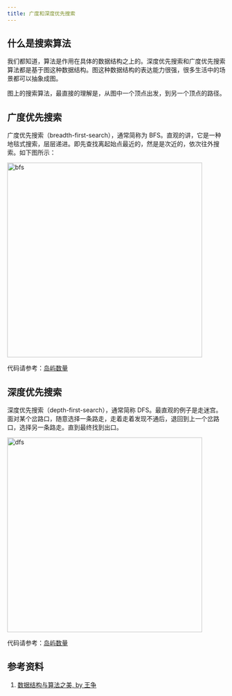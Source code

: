 ```yaml
---
title: 广度和深度优先搜索
---
```


## 什么是搜索算法

我们都知道，算法是作用在具体的数据结构之上的。深度优先搜索和广度优先搜索算法都是基于图这种数据结构。图这种数据结构的表达能力很强，很多生活中的场景都可以抽象成图。

图上的搜索算法，最直接的理解是，从图中一个顶点出发，到另一个顶点的路径。

## 广度优先搜索

广度优先搜索（breadth-first-search），通常简称为 BFS。直观的讲，它是一种地毯式搜索，层层递进。即先查找离起始点最近的，然是是次近的，依次往外搜索。如下图所示：

<Img src='https://cosmos-x.oss-cn-hangzhou.aliyuncs.com/bfs.png' alt='bfs' width="450"/>

代码请参考：[岛屿数量](/docs/algorithm/6.graph/number-of-islands#bfs)

## 深度优先搜索

深度优先搜索（depth-first-search），通常简称 DFS。最直观的例子是走迷宫。面对某个岔路口，随意选择一条路走，走着走着发现不通后，退回到上一个岔路口，选择另一条路走。直到最终找到出口。

<Img src='https://cosmos-x.oss-cn-hangzhou.aliyuncs.com/dfs.png' alt='dfs' width="450"/>

代码请参考：[岛屿数量](/docs/algorithm/6.graph/number-of-islands#dfs)

## 参考资料

1. [数据结构与算法之美, by 王争](https://time.geekbang.org/column/intro/126)
